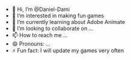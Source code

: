 - 👋 Hi, I’m @Daniel-Dami
- 👀 I’m interested in making fun games
- 🌱 I’m currently learning about Adobe Animate
- 💞️ I’m looking to collaborate on ...
- 📫 How to reach me ...
- 😄 Pronouns: ...
- ⚡ Fun fact: I will update my games very often

<!---
DanielDami2/DanielDami2 is a ✨ special ✨ repository because its `README.md` (this file) appears on your GitHub profile.
You can click the Preview link to take a look at your changes.
--->
